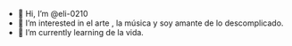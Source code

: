 - 👋 Hi, I’m @eli-0210
- 👀 I’m interested in el arte , la música y soy amante de lo descomplicado.
- 🌱 I’m currently learning  de la vida.

<!---
eli-0210/eli-0210 is a ✨ special ✨ repository because its `README.md` (this file) appears on your GitHub profile.
You can click the Preview link to take a look at your changes.
--->
